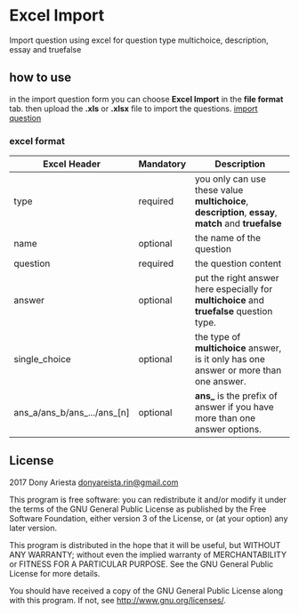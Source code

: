 # Excel Import #

Import question using excel for question type multichoice, description, essay and truefalse

## how to use ##
in the import question form you can choose **Excel Import** in the **file format** tab.
then upload the **.xls** or **.xlsx** file to import the questions.
[import question](https://docs.moodle.org/33/en/Import_questions)
### excel format ###
Excel Header | Mandatory | Description
------------ | ------------- | -------------
type | required | you only can use these value **multichoice**, **description**, **essay**, **match** and **truefalse**
name | optional | the name of the question
question |	required | the question content
answer | optional | put the right answer here especially for **multichoice** and **truefalse** question type.
single_choice | optional | the type of **multichoice** answer, is it only has one answer or more than one answer.
ans_a/ans_b/ans_.../ans_[n] | optional | **ans_** is the prefix of answer if you have more than one answer options.

## License ##

2017 Dony Ariesta <donyareista.rin@gmail.com>

This program is free software: you can redistribute it and/or modify it under
the terms of the GNU General Public License as published by the Free Software
Foundation, either version 3 of the License, or (at your option) any later
version.

This program is distributed in the hope that it will be useful, but WITHOUT ANY
WARRANTY; without even the implied warranty of MERCHANTABILITY or FITNESS FOR A
PARTICULAR PURPOSE.  See the GNU General Public License for more details.

You should have received a copy of the GNU General Public License along with
this program.  If not, see <http://www.gnu.org/licenses/>.
